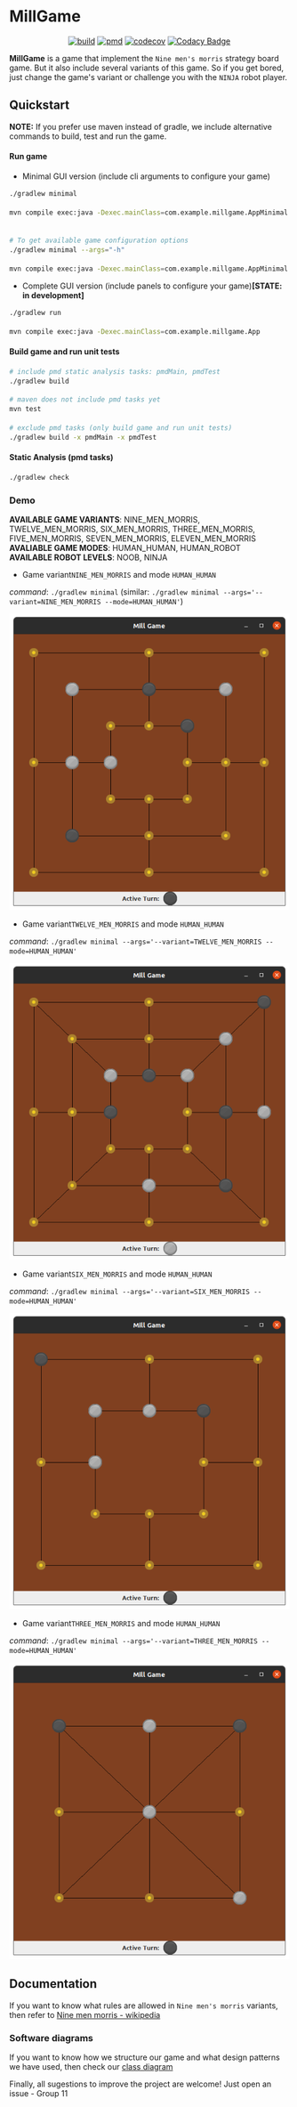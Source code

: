  # MillGame
 
 <!-- someone can help me to align these badges to the center! I'm so bad in html -->
<div style="text-align: center;margin-left:auto;margin-right:auto;width:500px">  
  
  
[![build](https://github.com/Billy-freespace/MillGame/actions/workflows/build.yml/badge.svg?branch=main)](https://github.com/Billy-freespace/MillGame/actions/workflows/build.yml)
[![pmd](https://github.com/Billy-freespace/MillGame/actions/workflows/pmd.yml/badge.svg?branch=test)](https://github.com/Billy-freespace/MillGame/actions/workflows/pmd.yml)
[![codecov](https://codecov.io/gh/Billy-freespace/MillGame/branch/main/graph/badge.svg?token=NJZOQUKC0T)](https://codecov.io/gh/Billy-freespace/MillGame)
[![Codacy Badge](https://app.codacy.com/project/badge/Grade/5043d99956d040769cba06312dff0cd0)](https://www.codacy.com/gh/Billy-freespace/MillGame/dashboard?utm_source=github.com&amp;utm_medium=referral&amp;utm_content=Billy-freespace/MillGame&amp;utm_campaign=Badge_Grade)
  

</div>


**MillGame** is a game that implement the `Nine men's morris` strategy board game. But it also include several variants of this game. So if you get bored, just change the game's variant or challenge you with the `NINJA` robot player.

## Quickstart
**NOTE:** If you prefer use maven instead of gradle, we include alternative commands to build, test and run the game.

#### Run game
* Minimal GUI version (include cli arguments to configure your game)
```bash
./gradlew minimal

mvn compile exec:java -Dexec.mainClass=com.example.millgame.AppMinimal


# To get available game configuration options
./gradlew minimal --args="-h"

mvn compile exec:java -Dexec.mainClass=com.example.millgame.AppMinimal -Dexec.args=-h
```
* Complete GUI version (include panels to configure your game)**[STATE: in development]**
```bash
./gradlew run

mvn compile exec:java -Dexec.mainClass=com.example.millgame.App
```

#### Build game and run unit tests
```bash
# include pmd static analysis tasks: pmdMain, pmdTest
./gradlew build

# maven does not include pmd tasks yet
mvn test

# exclude pmd tasks (only build game and run unit tests)
./gradlew build -x pmdMain -x pmdTest
```

#### Static Analysis (pmd tasks)
```bash
./gradlew check
```

### Demo

**AVAILABLE GAME VARIANTS**: NINE_MEN_MORRIS, TWELVE_MEN_MORRIS, SIX_MEN_MORRIS, THREE_MEN_MORRIS, FIVE_MEN_MORRIS, SEVEN_MEN_MORRIS, ELEVEN_MEN_MORRIS  
**AVALIABLE GAME MODES**: HUMAN_HUMAN, HUMAN_ROBOT  
**AVAILABLE ROBOT LEVELS**: NOOB, NINJA


* Game variant`NINE_MEN_MORRIS` and mode `HUMAN_HUMAN`

*command*: `./gradlew minimal` (similar: `./gradlew minimal --args='--variant=NINE_MEN_MORRIS --mode=HUMAN_HUMAN'`)

![nine-men-morris](demo/nine-men-morris-board.png)

* Game variant`TWELVE_MEN_MORRIS` and mode `HUMAN_HUMAN`

*command*: `./gradlew minimal --args='--variant=TWELVE_MEN_MORRIS --mode=HUMAN_HUMAN'`

![twelve-men-morris](demo/twelve-men-morris-board.png)

* Game variant`SIX_MEN_MORRIS` and mode `HUMAN_HUMAN`

*command*: `./gradlew minimal --args='--variant=SIX_MEN_MORRIS --mode=HUMAN_HUMAN'`

![six-men-morris](demo/six-men-morris-board.png)

* Game variant`THREE_MEN_MORRIS` and mode `HUMAN_HUMAN`

*command*: `./gradlew minimal --args='--variant=THREE_MEN_MORRIS --mode=HUMAN_HUMAN'`

![six-men-morris](demo/three-men-morris-board.png)


## Documentation

If you want to know what rules are allowed in `Nine men's morris` variants, then refer to [Nine men morris - wikipedia](https://en.wikipedia.org/wiki/Nine_men%27s_morris)

### Software diagrams
If you want to know how we structure our game and what design patterns we have used, then check our [class diagram](https://drive.google.com/file/d/1n-DbAE6KlZCJpNmzb_OeIX2zQQ1GxHFz/view?usp=sharing)


Finally, all sugestions to improve the project are welcome! Just open an issue - Group 11

